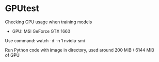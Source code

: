 # GPUtest
Checking GPU usage when training models
- GPU: MSI GeForce GTX 1660

Use command: watch -d -n 1 nvidia-smi

Run Python code with image in directory, used around 200 MiB / 6144 MiB of GPU
